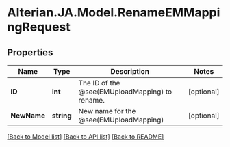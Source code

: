 # Alterian.JA.Model.RenameEMMappingRequest

## Properties

Name | Type | Description | Notes
------------ | ------------- | ------------- | -------------
**ID** | **int** | The ID of the @see(EMUploadMapping) to rename. | [optional] 
**NewName** | **string** | New name for the @see(EMUploadMapping) | [optional] 

[[Back to Model list]](../README.md#documentation-for-models) [[Back to API list]](../README.md#documentation-for-api-endpoints) [[Back to README]](../README.md)

